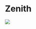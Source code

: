 # Zenith

[![](https://jitpack.io/v/AmlanDwivedy/zenith.svg)](https://jitpack.io/#AmlanDwivedy/zenith)

